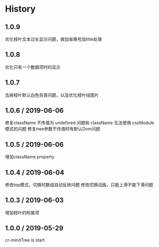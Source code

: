 # History

## 1.0.9
优化枝叶文本过长显示问题，做加省略号加title处理

## 1.0.8
优化只有一个数据项时的显示

## 1.0.7
去掉枝叶默认白色背景问题，以及优化枝叶线图片

## 1.0.6 / 2019-06-06
修复className 不传值为 undefined 问题和 className 无法使用 cssModule 模式的问题
修复tree参数不传值时有默认Dom问题

## 1.0.5 / 2019-06-06
增加className property

## 1.0.4 / 2019-06-04
修改top模式，切换时数组自动反转问题
修改切换动画，只能上滑不能下滑问题

## 1.0.3 / 2019-06-03
增加枝叶的附属项

## 1.0.0 / 2019-05-29

cr-mindTree is start
